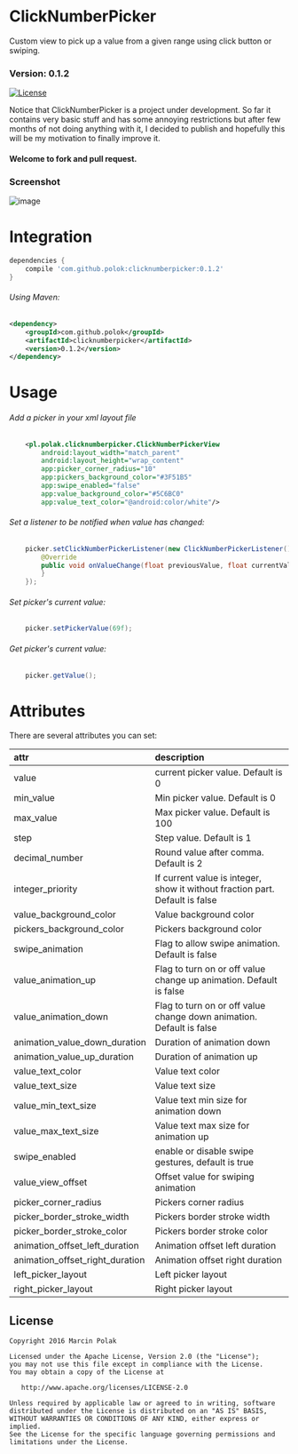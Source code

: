 # ClickNumberPicker
Custom view to pick up a value from a given range using click button or swiping.

### Version: 0.1.2

[![License](https://img.shields.io/badge/license-Apache%202-blue.svg)](https://www.apache.org/licenses/LICENSE-2.0)

Notice that ClickNumberPicker is a project under development. So far it contains very basic stuff and has some annoying restrictions but after few months of not doing anything with it, I decided to publish and hopefully this will be my motivation to finally improve it.
#### Welcome to fork and pull request.

### Screenshot
![image](art/demo_0_1_0.gif)

# Integration
```groovy
dependencies {
    compile 'com.github.polok:clicknumberpicker:0.1.2'
}
```

###### Using Maven:

```xml
<dependency>
    <groupId>com.github.polok</groupId>
    <artifactId>clicknumberpicker</artifactId>
    <version>0.1.2</version>
</dependency>
```

# Usage

###### Add a picker in your xml layout file
```xml
    <pl.polak.clicknumberpicker.ClickNumberPickerView
        android:layout_width="match_parent"
        android:layout_height="wrap_content"
        app:picker_corner_radius="10"
        app:pickers_background_color="#3F51B5"
        app:swipe_enabled="false"
        app:value_background_color="#5C6BC0"
        app:value_text_color="@android:color/white"/>
```

###### Set a listener to be notified when value has changed:

```java
    picker.setClickNumberPickerListener(new ClickNumberPickerListener() {
        @Override
        public void onValueChange(float previousValue, float currentValue, PickerClickType pickerClickType) {
        }
    });
```

###### Set picker's current value:

```java
    picker.setPickerValue(69f);
```

###### Get picker's current value:

```java
    picker.getValue();
```

# Attributes

There are several attributes you can set:

| attr | description |
|:---|:---|
| value | current picker value. Default is 0 |
| min_value | Min picker value. Default is 0 |
| max_value | Max picker value. Default is 100 |
| step | Step value. Default is 1 |
| decimal_number | Round value after comma. Default is 2 |
| integer_priority | If current value is integer, show it without fraction part. Default is false |
| value_background_color | Value background color |
| pickers_background_color | Pickers background color |
| swipe_animation | Flag to allow swipe animation. Default is false |
| value_animation_up | Flag to turn on or off value change up animation. Default is false |
| value_animation_down | Flag to turn on or off value change down animation. Default is false |
| animation_value_down_duration | Duration of animation down |
| animation_value_up_duration | Duration of animation up |
| value_text_color | Value text color |
| value_text_size | Value text size |
| value_min_text_size | Value text min size for animation down |
| value_max_text_size | Value text max size for animation up |
| swipe_enabled | enable or disable swipe gestures, default is true |
| value_view_offset | Offset value for swiping animation |
| picker_corner_radius | Pickers corner radius |
| picker_border_stroke_width | Pickers border stroke width |
| picker_border_stroke_color | Pickers border stroke color |
| animation_offset_left_duration | Animation offset left duration |
| animation_offset_right_duration | Animation offset right duration |
| left_picker_layout | Left picker layout |
| right_picker_layout | Right picker layout |

License
--------

    Copyright 2016 Marcin Polak

    Licensed under the Apache License, Version 2.0 (the "License");
    you may not use this file except in compliance with the License.
    You may obtain a copy of the License at

       http://www.apache.org/licenses/LICENSE-2.0

    Unless required by applicable law or agreed to in writing, software
    distributed under the License is distributed on an "AS IS" BASIS,
    WITHOUT WARRANTIES OR CONDITIONS OF ANY KIND, either express or implied.
    See the License for the specific language governing permissions and
    limitations under the License.
